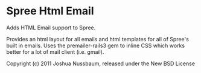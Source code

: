 Spree Html Email
==============

Adds HTML Email support to Spree. 

Provides an html layout for all emails and html templates for all of Spree's built in emails. Uses the premailer-rails3 gem to inline CSS which works better for a lot of mail client (i.e. gmail).


Copyright (c) 2011 Joshua Nussbaum, released under the New BSD License
